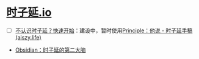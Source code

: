 # [时子延.io](https://awszyai.github.io/)

- [ ] [不认识时子延？快速开始](https://awszyai.github.io/szy)：建设中，暂时使用[Principle：他说 - 时子延手稿 (aiszy.life)](https://note.aiszy.life/)
- [Obsidian：时子延的第二大脑](https://awszyai.github.io/obsidian)

